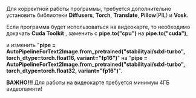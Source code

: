 Для корректной работы программы, требуется дополнительно установить библиотеки **Diffusers**, **Torch**, **Translate**, **Pillow**(PIL) и **Vosk**. 

Если программа будет использоваться на видеокарте, то необходимо докачать **Cuda Toolkit** , заменить с **pipe.to("cpu")** на **pipe.to("cuda")**, 

и изменить "**pipe = AutoPipelineForText2Image.from_pretrained("stabilityai/sdxl-turbo", torch_dtype=torch.float16, variant="fp16")**" 
на "**pipe = AutoPipelineForText2Image.from_pretrained("stabilityai/sdxl-turbo", torch_dtype=torch.float32, variant="fp16")**". 

**ВАЖНО!!!** Для работы на видеокарте требуется минимум 4ГБ видеопамяти!
